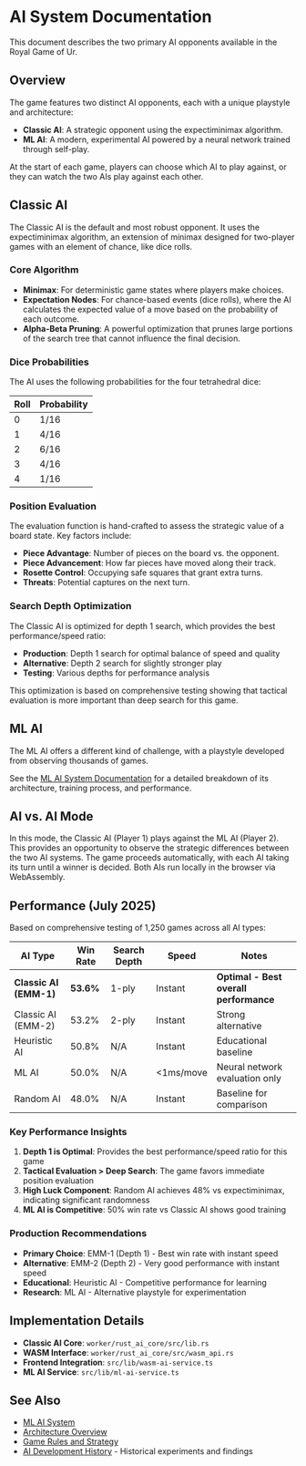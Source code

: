 # AI System Documentation

This document describes the two primary AI opponents available in the Royal Game of Ur.

## Overview

The game features two distinct AI opponents, each with a unique playstyle and architecture:

- **Classic AI**: A strategic opponent using the expectiminimax algorithm.
- **ML AI**: A modern, experimental AI powered by a neural network trained through self-play.

At the start of each game, players can choose which AI to play against, or they can watch the two AIs play against each other.

## Classic AI

The Classic AI is the default and most robust opponent. It uses the expectiminimax algorithm, an extension of minimax designed for two-player games with an element of chance, like dice rolls.

### Core Algorithm

- **Minimax**: For deterministic game states where players make choices.
- **Expectation Nodes**: For chance-based events (dice rolls), where the AI calculates the expected value of a move based on the probability of each outcome.
- **Alpha-Beta Pruning**: A powerful optimization that prunes large portions of the search tree that cannot influence the final decision.

### Dice Probabilities

The AI uses the following probabilities for the four tetrahedral dice:

| Roll | Probability |
| ---- | ----------- |
| 0    | 1/16        |
| 1    | 4/16        |
| 2    | 6/16        |
| 3    | 4/16        |
| 4    | 1/16        |

### Position Evaluation

The evaluation function is hand-crafted to assess the strategic value of a board state. Key factors include:

- **Piece Advantage**: Number of pieces on the board vs. the opponent.
- **Piece Advancement**: How far pieces have moved along their track.
- **Rosette Control**: Occupying safe squares that grant extra turns.
- **Threats**: Potential captures on the next turn.

### Search Depth Optimization

The Classic AI is optimized for depth 1 search, which provides the best performance/speed ratio:

- **Production**: Depth 1 search for optimal balance of speed and quality
- **Alternative**: Depth 2 search for slightly stronger play
- **Testing**: Various depths for performance analysis

This optimization is based on comprehensive testing showing that tactical evaluation is more important than deep search for this game.

## ML AI

The ML AI offers a different kind of challenge, with a playstyle developed from observing thousands of games.

See the [ML AI System Documentation](./ml-ai-system.md) for a detailed breakdown of its architecture, training process, and performance.

## AI vs. AI Mode

In this mode, the Classic AI (Player 1) plays against the ML AI (Player 2). This provides an opportunity to observe the strategic differences between the two AI systems. The game proceeds automatically, with each AI taking its turn until a winner is decided. Both AIs run locally in the browser via WebAssembly.

## Performance (July 2025)

Based on comprehensive testing of 1,250 games across all AI types:

| AI Type                | Win Rate  | Search Depth | Speed     | Notes                                  |
| ---------------------- | --------- | ------------ | --------- | -------------------------------------- |
| **Classic AI (EMM-1)** | **53.6%** | 1-ply        | Instant   | **Optimal - Best overall performance** |
| Classic AI (EMM-2)     | 53.2%     | 2-ply        | Instant   | Strong alternative                     |
| Heuristic AI           | 50.8%     | N/A          | Instant   | Educational baseline                   |
| ML AI                  | 50.0%     | N/A          | <1ms/move | Neural network evaluation only         |
| Random AI              | 48.0%     | N/A          | Instant   | Baseline for comparison                |

### Key Performance Insights

1. **Depth 1 is Optimal**: Provides the best performance/speed ratio for this game
2. **Tactical Evaluation > Deep Search**: The game favors immediate position evaluation
3. **High Luck Component**: Random AI achieves 48% vs expectiminimax, indicating significant randomness
4. **ML AI is Competitive**: 50% win rate vs Classic AI shows good training

### Production Recommendations

- **Primary Choice**: EMM-1 (Depth 1) - Best win rate with instant speed
- **Alternative**: EMM-2 (Depth 2) - Very good performance with instant speed
- **Educational**: Heuristic AI - Competitive performance for learning
- **Research**: ML AI - Alternative playstyle for experimentation

## Implementation Details

- **Classic AI Core**: `worker/rust_ai_core/src/lib.rs`
- **WASM Interface**: `worker/rust_ai_core/src/wasm_api.rs`
- **Frontend Integration**: `src/lib/wasm-ai-service.ts`
- **ML AI Service**: `src/lib/ml-ai-service.ts`

## See Also

- [ML AI System](./ml-ai-system.md)
- [Architecture Overview](./architecture-overview.md)
- [Game Rules and Strategy](./game-rules-strategy.md)
- [AI Development History](./ai-development-history.md) - Historical experiments and findings

